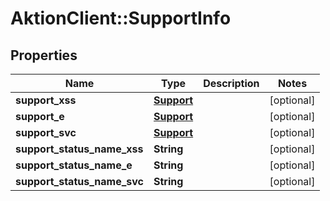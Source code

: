 # AktionClient::SupportInfo

## Properties
Name | Type | Description | Notes
------------ | ------------- | ------------- | -------------
**support_xss** | [**Support**](Support.md) |  | [optional] 
**support_e** | [**Support**](Support.md) |  | [optional] 
**support_svc** | [**Support**](Support.md) |  | [optional] 
**support_status_name_xss** | **String** |  | [optional] 
**support_status_name_e** | **String** |  | [optional] 
**support_status_name_svc** | **String** |  | [optional] 



